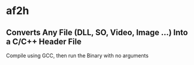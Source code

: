 # af2h
## Converts Any File (DLL, SO, Video, Image ...) Into a C/C++ Header File
Compile using GCC, then run the Binary with no arguments
